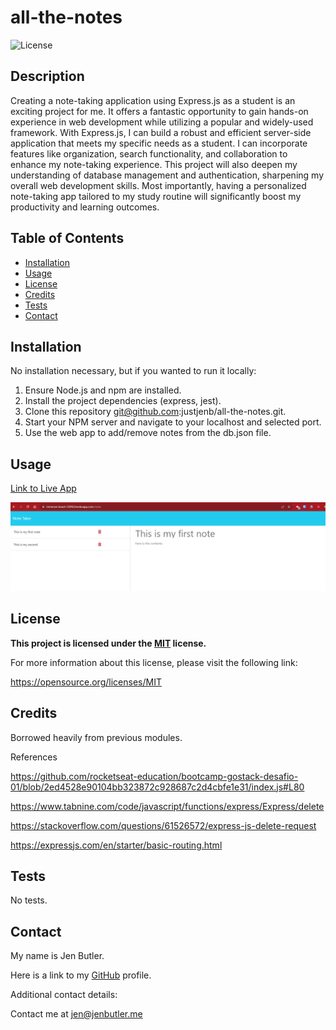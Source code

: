 
# all-the-notes

![License](https://img.shields.io/badge/License-MIT-blue.svg)



## Description

Creating a note-taking application using Express.js as a student is an exciting project for me. It offers a fantastic opportunity to gain hands-on experience in web development while utilizing a popular and widely-used framework. With Express.js, I can build a robust and efficient server-side application that meets my specific needs as a student. I can incorporate features like organization, search functionality, and collaboration to enhance my note-taking experience. This project will also deepen my understanding of database management and authentication, sharpening my overall web development skills. Most importantly, having a personalized note-taking app tailored to my study routine will significantly boost my productivity and learning outcomes.

## Table of Contents

- [Installation](#installation)
- [Usage](#usage)
- [License](#license)
- [Credits](#credits)
- [Tests](#tests)
- [Contact](#contact)

## Installation

No installation necessary, but if you wanted to run it locally:

1. Ensure Node.js and npm are installed.
2. Install the project dependencies (express, jest).
3. Clone this repository git@github.com:justjenb/all-the-notes.git.
4. Start your NPM server and navigate to your localhost and selected port.
5. Use the web app to add/remove notes from the db.json file.

## Usage

[Link to Live App](https://immense-beach-55992.herokuapp.com/)

![App screenshot](./public/assets/images/screenshot.png)

## License

**This project is licensed under the [MIT](https://opensource.org/licenses/MIT) license.**

For more information about this license, please visit the following link:

https://opensource.org/licenses/MIT

## Credits

Borrowed heavily from previous modules.

References
 
https://github.com/rocketseat-education/bootcamp-gostack-desafio-01/blob/2ed4528e90104bb323872c928687c2d4cbfe1e31/index.js#L80

https://www.tabnine.com/code/javascript/functions/express/Express/delete

https://stackoverflow.com/questions/61526572/express-js-delete-request

https://expressjs.com/en/starter/basic-routing.html

## Tests

No tests.

## Contact

My name is Jen Butler.

Here is a link to my [GitHub](https://github.com/justjenb) profile. 

Additional contact details:

Contact me at jen@jenbutler.me
